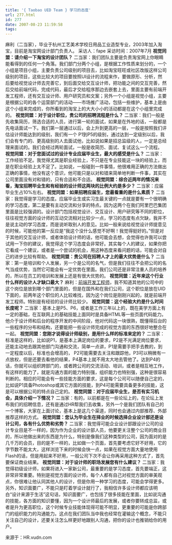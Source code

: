 ```yaml
---
title: '{ Taobao UED Team } 学习的态度'
url: 277.html
id: 277
date: 2007-08-23 11:59:58
tags:
---
```


麻利（二当家），毕业于杭州工艺美术学校日用品工业造型专业，2003年加入淘宝，目前是淘宝网设计部门负责人。 采访人：fape 采访时间：2007年7月 **视觉同盟：请介绍一下淘宝的设计团队？** 二当家：我们团队主要是负责淘宝网上你眼睛能看得到的任何一个角落。我们部门分两个小组，是根据工作性质来划分的，一个小组是项目小组，主要负责公司级别的项目去，比如淘宝旺旺或社区改版这样公司级别的项目，这些比较大的项目要按照UI设计的流程来作，要做原形、分析，然后要给视觉设计师去完善它，到后面交给交互设计师，把功能之间的交互完善，然后交给前端代码，完成代码，最后才交给程序那边去嵌套上去，里面主要有前端开发工程师，还有交互设计师、用户研究员和文案；另外一个小组是视觉小组，主要是根据公司的各个运营部门的活动——市场推广活动，包括一些维护，基本上是由这个小组来完成的，你所看到的淘宝上的大大小小的活动都是在这个小组里完成的。 **视觉同盟：对于设计职位，贵公司的招聘流程是什么？** 二当家：我们一般是先收集简历，筛选合适的人员，进行第一轮的面试，如果是在外地的话，一般都是先电话面试一下。我们第一层通过以后，会上升到更高的一层，一般是按照我们评估设计师能达到的级别，我们有一个 P1到P5的级别，通过达到一定级别以后，我们会有专门的、更高级别的人去面试他，比如说如果是招总监级的人，一定是总经理来面试的。我们会经过两轮面试，一般是收简历、面试、复试这么一个流程。 **视觉同盟：对于您面试过的设计专业应届毕业生，最大的感受是什么？** 二当家：工作经验不足。我觉得尤其是职业经验上，不只是在专业技能这一块的经验上，而是在职业经验上太不足了。比如说，一般碰到一件事情，他很难用正确的方法做出正确的事情，他没有这个意识，他可能只是以对和错来简单地判断一件事，其实在公司里面没有对和错的，只有合适和不合适。 **视觉同盟：综合近两年的情况来看，淘宝招聘毕业生和有经验的设计师这两块的比例大约是多少？** 二当家：应届毕业生占10%左右。 **视觉同盟：如果招聘应届生，您最看重的是什么素质？** 二当家：我觉得是学习的态度。应届毕业生或实习生最关键的一点就是要有一个很明确的学习态度，第二是要有主动交流和分享的特点。因为这两个在我们阿里巴巴集团里面是比较强调的。设计部门包括视觉设计、交互设计、用户研究等不同的职位，往往视觉方面的设计师的互动交流相对比较少一点，学习的态度有点欠缺，我并不是说主动的学习态度，而是说听取别人的意见。比如一般来说给视觉设计师提意见的时候，可能他的第一反应是“我这个没什么感觉不好啊！我觉得挺好的。”但是对于其他的交互设计师，或者体验设计师的话，他可能会去想，会觉得也许我可以尝试用一下你的建议，我觉得这个学习态度会非常好。其实每个人的建议，如果你把它看成一个建议，或者是一个尝试的机会，用这种态度来看问题的话，可能会对自己的进步比较有帮助。 **视觉同盟：贵公司在招聘人才上的最大优势是什么？** 二当家：第一是培训和个人发展，另一个是公司的名气，但是我们往往不会把公司的名气当成优势，当然它可能会有一定优势在里面。我们公司还是非常注重人员的培养的，所以在员工的培训和发展上还是有很大优势的。 **视觉同盟：近年来这个行业什么样的设计人才缺口最大？** 麻利：[前端开发工程师](http://ued.taobao.com/blog/job/)，我不知道其他的公司中的这个岗位是放到哪个部门里面的，但是在国外和在我们公司，这个职位是放在UID下面的，前两年这个职位的人比较难找，因为这个岗位是刚刚兴起的，就是前端开发工程师。特别是有经验的设计师比较少。 **视觉同盟：这个经验大约是什么时间长度呢？** 二当家：基本上是P5、P6，或者是工作三年以上的，既在美学方面上有一定的基础，在互联网上的基础技能上面同时是具备HTML等一些页面代码能力。他介于设计师和后台的程序开发的中间阶段，他对代码这一块很熟，既懂得后台的一些程序的分布和结构，还要能把一些设计师完成的视觉方面的东西很好地整合在一起。 **视觉同盟：您刚才说得设计师级别，是用什么样的标准来定的？** 二当家：标准是这样的，比如说P1，是基本上满足岗位的要求，P2是不光满足岗位要求，还能主动地去跟其他部门沟通和交流，简单一点讲，P1是需要手把手去教的，到一定程度以后，标准也会增高的， P2可能需要去关注和跟踪他，P3可以稍微有一点放权，但是还要去看他的结果，P4基本上就不用太大地去管他了。达到P4的话，你就可以组织跨部门的，或者跨公司的交流活动、培训，或者是相互地工作，有这样的能力了，就是沟通方面的能力特别强，组织能力也特别强，这种是很容易判断的。相应的可能会有一些技能方面的要求，这是每个公司可以随便自己定的，比如说P1具备Photoshop或其它方面的技能，到P4可能需要具备更多的技能，这是可以根据公司的特点自己定的。 **视觉同盟：对于应届毕业生，是否有实习机会，具体介绍一下情况？** 二当家：有的，以前都是在一些论坛上的，在论坛上发布我们的招聘信息，还有是通过HR帮我们去收集，另外一个是我们团队有自己的一个博客，大家在上面讨论，基本上是这几个渠道，同时也会通过内部推荐、外部推荐这样的方式。 **视觉同盟：您认为毕业生在择业的时候选择企业设计部还是设计公司，各有什么优势和劣势？** 二当家：我觉得可能企业设计部跟设计公司的设计专业目是不一样的，因为作为企业的设计部人员，他要更关注整个公司的商业目的，所以他做出来的东西是为什么，特别是像我们这种类型的公司，因为面对的是几千万的会员，目的是不一样的，比如做一个页面，首先要考虑它好不好用，它的字节数不能太大，这样浏览下来的时候会快一点，如果在视觉方面大量地使用Flash的话，但是用起来不好用，一般公司下次不会让你再采用这种方式了，首先要保证商业结果。 **视觉同盟：对于设计师的职场发展您有什么建议？** 二当家：我觉得初级设计师，如果将进入一家新公司，最重要的是学习态度，首先要端正，这非常非常重要。特别是视觉方面的设计师，每个人都有自己对视觉方面的审美观点，你很难让他认同其他人的设计，但是你用一种学习的态度，可能会学得更多。另外，知识面要广，不能只是盯着学设计就行了，我相信许多设计师都应该明白“设计来源于生活”这句话，知识面要广，也包括了很多技能在里面，比如说沟通的技能，各方面的知识要懂，因为一个设计师最后的发展，或者你要转成总监，或者是升为更高职位，这个时候专业技能体现得可能不明显，更重要的可能是你跨部门的组织能力的沟通能力。这点在我们团队当中我也经常在灌输这个概念，不能只关注自己的设计，还要关注怎么样更好地跟别人沟通，把你的设计也推销给你的用户。

来源于：HR.vudn.com